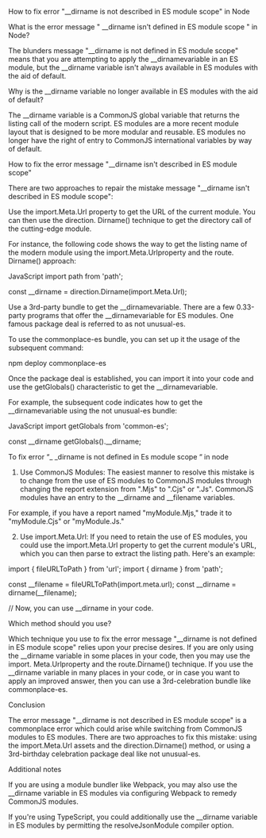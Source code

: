 How to fix error "__dirname is not described in ES module scope" in Node

What is the error message " __dirname isn't defined in ES module scope " in Node?

The blunders message "__dirname is not defined in ES module scope" means that you are attempting to apply the __dirnamevariable in an ES module, but the __dirname variable isn't always available in ES modules with the aid of  default.

Why is the __dirname variable no longer available in ES modules with the aid of default?

The __dirname variable is a CommonJS global variable that returns the listing call of the modern script. ES modules are a more recent module layout that is designed to be more modular and reusable. ES modules no longer have the right of entry to CommonJS international variables by way of default.

How to fix the error message "__dirname isn't described in ES module scope"

There are two approaches to repair the mistake message "__dirname isn't described in ES module scope":

Use the import.Meta.Url property to get the URL of the current module. You can then use the direction. Dirname() technique to get the directory call of the cutting-edge module.

For instance, the following code shows the way to get the listing name of the modern module using the import.Meta.Urlproperty and the route. Dirname() approach:

JavaScript
import path from 'path';

const __dirname = direction.Dirname(import.Meta.Url);

Use a 3rd-party bundle to get the __dirnamevariable. There are a few 0.33-party programs that offer the __dirnamevariable for ES modules. One famous package deal is referred to as not unusual-es.

To use the commonplace-es bundle, you can set up it the usage of the subsequent command:

npm deploy commonplace-es

Once the package deal is established, you can import it into your code and use the getGlobals() characteristic to get the __dirnamevariable.

For example, the subsequent code indicates how to get the __dirnamevariable using the not unusual-es bundle:

JavaScript
import  getGlobals  from 'common-es';

const __dirname getGlobals().__dirname;

To fix error “_ _dirname is not defined in Es module scope “ in node

1. Use CommonJS Modules:
The easiest manner to resolve this mistake is to change from the use of ES modules to CommonJS modules through changing the report extension from ".Mjs" to ".Cjs" or ".Js". CommonJS modules have an entry to the __dirname and __filename variables.

For example, if you have a report named "myModule.Mjs," trade it to "myModule.Cjs" or "myModule.Js."

2. Use import.Meta.Url:
If you need to retain the use of ES modules, you could use the import.Meta.Url property to get the current module's URL, which you can then parse to extract the listing path. Here's an example:

import { fileURLToPath } from 'url';
import { dirname } from 'path';

const __filename = fileURLToPath(import.meta.url);
const __dirname = dirname(__filename);

// Now, you can use __dirname in your code.


Which method should you use?

Which technique you use to fix the error message "__dirname is not defined in ES module scope" relies upon your precise desires. If you are only using the __dirname variable in some places in your code, then you may use the import. Meta.Urlproperty and the route.Dirname() technique.
If you use the __dirname variable in many places in your code, or in case you want to apply an improved answer, then you can use a 3rd-celebration bundle like commonplace-es.

Conclusion

The error message "__dirname is not described in ES module scope" is a commonplace error which could arise while switching from CommonJS modules to ES modules. There are two approaches to fix this mistake: using the import.Meta.Url assets and the direction.Dirname() method, or using a 3rd-birthday celebration package deal like not unusual-es.

Additional notes

If you are using a module bundler like Webpack, you may also use the __dirname variable in ES modules via configuring Webpack to remedy CommonJS modules.

If you're using TypeScript, you could additionally use the __dirname variable in ES modules by permitting the resolveJsonModule compiler option.
